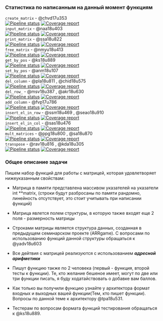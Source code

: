 ### Статистика по написанным на данный момент функциям
`create_matrix` - @chvd17u353  
[![Pipeline status](https://git.iu7.bmstu.ru/aolenev/iu7-cprog-sems-2019-aolenev/badges/matrixgame_create_matrix/pipeline.svg)](https://git.iu7.bmstu.ru/aolenev/iu7-cprog-sems-2019-aolenev/commits/matrixgame_create_matrix) [![Coverage report](https://git.iu7.bmstu.ru/aolenev/iu7-cprog-sems-2019-aolenev/badges/matrixgame_create_matrix/coverage.svg)](https://git.iu7.bmstu.ru/aolenev/iu7-cprog-sems-2019-aolenev/commits/matrixgame_create_matrix)  
`input_matrix` - @naa18u403  
[![Pipeline status](https://git.iu7.bmstu.ru/aolenev/iu7-cprog-sems-2019-aolenev/badges/matrixgame_input_matrix/pipeline.svg)](https://git.iu7.bmstu.ru/aolenev/iu7-cprog-sems-2019-aolenev/commits/matrixgame_input_matrix) [![Coverage report](https://git.iu7.bmstu.ru/aolenev/iu7-cprog-sems-2019-aolenev/badges/matrixgame_input_matrix/coverage.svg)](https://git.iu7.bmstu.ru/aolenev/iu7-cprog-sems-2019-aolenev/commits/matrixgame_input_matrix)  
`print_matrix` - @ssa18u822  
[![Pipeline status](https://git.iu7.bmstu.ru/aolenev/iu7-cprog-sems-2019-aolenev/badges/matrixgame_print_matrix/pipeline.svg)](https://git.iu7.bmstu.ru/aolenev/iu7-cprog-sems-2019-aolenev/commits/matrixgame_print_matrix) [![Coverage report](https://git.iu7.bmstu.ru/aolenev/iu7-cprog-sems-2019-aolenev/badges/matrixgame_print_matrix/coverage.svg)](https://git.iu7.bmstu.ru/aolenev/iu7-cprog-sems-2019-aolenev/commits/matrixgame_print_matrix)  
`free_matrix` - @nmyu18u413  
[![Pipeline status](https://git.iu7.bmstu.ru/aolenev/iu7-cprog-sems-2019-aolenev/badges/matrixgame_free_matrix/pipeline.svg)](https://git.iu7.bmstu.ru/aolenev/iu7-cprog-sems-2019-aolenev/commits/matrixgame_free_matrix) [![Coverage report](https://git.iu7.bmstu.ru/aolenev/iu7-cprog-sems-2019-aolenev/badges/matrixgame_free_matrix/coverage.svg)](https://git.iu7.bmstu.ru/aolenev/iu7-cprog-sems-2019-aolenev/commits/matrixgame_free_matrix)  
`get_by_pos` - @ks18u889  
[![Pipeline status](https://git.iu7.bmstu.ru/aolenev/iu7-cprog-sems-2019-aolenev/badges/matrixgame_get_by_pos/pipeline.svg)](https://git.iu7.bmstu.ru/aolenev/iu7-cprog-sems-2019-aolenev/commits/matrixgame_get_by_pos) [![Coverage report](https://git.iu7.bmstu.ru/aolenev/iu7-cprog-sems-2019-aolenev/badges/matrixgame_get_by_pos/coverage.svg)](https://git.iu7.bmstu.ru/aolenev/iu7-cprog-sems-2019-aolenev/commits/matrixgame_get_by_pos)  
`set_by_pos` - @anm18u107  
[![Pipeline status](https://git.iu7.bmstu.ru/aolenev/iu7-cprog-sems-2019-aolenev/badges/matrixgame_set_by_pos/pipeline.svg)](https://git.iu7.bmstu.ru/aolenev/iu7-cprog-sems-2019-aolenev/commits/matrixgame_set_by_pos) [![Coverage report](https://git.iu7.bmstu.ru/aolenev/iu7-cprog-sems-2019-aolenev/badges/matrixgame_set_by_pos/coverage.svg)](https://git.iu7.bmstu.ru/aolenev/iu7-cprog-sems-2019-aolenev/commits/matrixgame_set_by_pos)  
`del_column` - @pla18u811 , @chid18u575  
[![Pipeline status](https://git.iu7.bmstu.ru/aolenev/iu7-cprog-sems-2019-aolenev/badges/matrixgame_del_column/pipeline.svg)](https://git.iu7.bmstu.ru/aolenev/iu7-cprog-sems-2019-aolenev/commits/matrixgame_del_column) [![Coverage report](https://git.iu7.bmstu.ru/aolenev/iu7-cprog-sems-2019-aolenev/badges/matrixgame_del_column/coverage.svg)](https://git.iu7.bmstu.ru/aolenev/iu7-cprog-sems-2019-aolenev/commits/matrixgame_del_column)  
`del_row_` - @msv18u387 , @akr18u630  
[![Pipeline status](https://git.iu7.bmstu.ru/aolenev/iu7-cprog-sems-2019-aolenev/badges/matrixgame_del_row_/pipeline.svg)](https://git.iu7.bmstu.ru/aolenev/iu7-cprog-sems-2019-aolenev/commits/matrixgame_del_row_) [![Coverage report](https://git.iu7.bmstu.ru/aolenev/iu7-cprog-sems-2019-aolenev/badges/matrixgame_del_row_/coverage.svg)](https://git.iu7.bmstu.ru/aolenev/iu7-cprog-sems-2019-aolenev/commits/matrixgame_del_row_)  
`add_column` - @fvp17u786  
[![Pipeline status](https://git.iu7.bmstu.ru/aolenev/iu7-cprog-sems-2019-aolenev/badges/matrixgame_add_column/pipeline.svg)](https://git.iu7.bmstu.ru/aolenev/iu7-cprog-sems-2019-aolenev/commits/matrixgame_add_column) [![Coverage report](https://git.iu7.bmstu.ru/aolenev/iu7-cprog-sems-2019-aolenev/badges/matrixgame_add_column/coverage.svg)](https://git.iu7.bmstu.ru/aolenev/iu7-cprog-sems-2019-aolenev/commits/matrixgame_add_column)  
`insert_el_in_row` - @ssm18u469 , @seao18u910  
[![Pipeline status](https://git.iu7.bmstu.ru/aolenev/iu7-cprog-sems-2019-aolenev/badges/matrixgame_insert_el_in_row/pipeline.svg)](https://git.iu7.bmstu.ru/aolenev/iu7-cprog-sems-2019-aolenev/commits/matrixgame_insert_el_in_row) [![Coverage report](https://git.iu7.bmstu.ru/aolenev/iu7-cprog-sems-2019-aolenev/badges/matrixgame_insert_el_in_row/coverage.svg)](https://git.iu7.bmstu.ru/aolenev/iu7-cprog-sems-2019-aolenev/commits/matrixgame_insert_el_in_row)  
`insert_el_in_col` - @sas18u476  
[![Pipeline status](https://git.iu7.bmstu.ru/aolenev/iu7-cprog-sems-2019-aolenev/badges/matrixgame_insert_el_in_col/pipeline.svg)](https://git.iu7.bmstu.ru/aolenev/iu7-cprog-sems-2019-aolenev/commits/matrixgame_insert_el_in_col) [![Coverage report](https://git.iu7.bmstu.ru/aolenev/iu7-cprog-sems-2019-aolenev/badges/matrixgame_insert_el_in_col/coverage.svg)](https://git.iu7.bmstu.ru/aolenev/iu7-cprog-sems-2019-aolenev/commits/matrixgame_insert_el_in_col)  
`mult_matrices` - @ppg18u800 , @sa18u870  
[![Pipeline status](https://git.iu7.bmstu.ru/aolenev/iu7-cprog-sems-2019-aolenev/badges/matrixgame_mult_matrices/pipeline.svg)](https://git.iu7.bmstu.ru/aolenev/iu7-cprog-sems-2019-aolenev/commits/matrixgame_mult_matrices) [![Coverage report](https://git.iu7.bmstu.ru/aolenev/iu7-cprog-sems-2019-aolenev/badges/matrixgame_mult_matrices/coverage.svg)](https://git.iu7.bmstu.ru/aolenev/iu7-cprog-sems-2019-aolenev/commits/matrixgame_mult_matrices)  
`transpose` - @rav18u816 , @kda18u305  
[![Pipeline status](https://git.iu7.bmstu.ru/aolenev/iu7-cprog-sems-2019-aolenev/badges/matrixgame_transpose/pipeline.svg)](https://git.iu7.bmstu.ru/aolenev/iu7-cprog-sems-2019-aolenev/commits/matrixgame_transpose) [![Coverage report](https://git.iu7.bmstu.ru/aolenev/iu7-cprog-sems-2019-aolenev/badges/matrixgame_transpose/coverage.svg)](https://git.iu7.bmstu.ru/aolenev/iu7-cprog-sems-2019-aolenev/commits/matrixgame_transpose)  

### Общее описание задачи
Пишем набор функций для работы с матрицей, которая удовлетворяет нижеуказанным свойствам:

* Матрица в памяти представлена массивом указателей на указатели int **matrix, (строки будут разбросаны по памяти рандомно, линейность отсутствует, это стоит учитывать при написании функций)

* Матрица явлется полем структуры, в которую также входят еще 2 поля - размерность матрицы

* Строками матрицы является структура данных, созданная в предыдущем семинарском проекте (ARRgame). С вопросами по использованию функций данной структуры обращаться к @yadv18u603

* Все дейтвия с матрицей реализуются с использованием ***адресной арифметики***

* Пишут функцию также по 2 человека (первый - функция, второй тесты к функции). Те, кто желание бешеное имеет, могут по две или три функции писать, я буду ходатайствовать о добавке вам баллов. 

* Как только вы получили функцию узнайте у архитектора формат входных и выходных вашей функции(Тем, кто пишет функции). Вопросы по данной теме к архитектору @tpa18u531.

* Тестерам по вопросам формата функций тестирования обращаться к @ks18u889.

